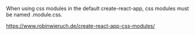 When using css modules in the default create-react-app, css modules must be named <name>.module.css.

https://www.robinwieruch.de/create-react-app-css-modules/